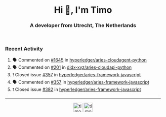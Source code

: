 <h1 align="center">Hi 👋, I'm Timo</h1>
<h3 align="center">A developer from Utrecht, The Netherlands</h3>
<br/>
<!-- https://github.com/rahuldkjain/github-profile-readme-generator --!>

<!--  <p align="left"><img src="https://github-readme-stats.vercel.app/api?username=timoglastra&show_icons=true&count_private=true&" alt="timoglastra" /></p> --!>

<!--
Github language stats
<p align="left"><img src="https://github-readme-stats.vercel.app/api/top-langs/?username=timoglastra&layout=compact" alt="timoglastra" /><p>
-->

<!-- Codestats language stats -->
<!-- <p align="left"><img src="https://codestats-readme.vercel.app/api/top-langs/?username=timoglastra&layout=compact&language_count=12" alt="timoglastra" /><p>    --!>
  
<h3>Recent Activity</h3>

<!--START_SECTION:activity-->
1. 🗣 Commented on [#1645](https://github.com/hyperledger/aries-cloudagent-python/issues/1645) in [hyperledger/aries-cloudagent-python](https://github.com/hyperledger/aries-cloudagent-python)
2. 🗣 Commented on [#201](https://github.com/didx-xyz/aries-cloudapi-python/issues/201) in [didx-xyz/aries-cloudapi-python](https://github.com/didx-xyz/aries-cloudapi-python)
3. ❗️ Closed issue [#357](https://github.com/hyperledger/aries-framework-javascript/issues/357) in [hyperledger/aries-framework-javascript](https://github.com/hyperledger/aries-framework-javascript)
4. 🗣 Commented on [#357](https://github.com/hyperledger/aries-framework-javascript/issues/357) in [hyperledger/aries-framework-javascript](https://github.com/hyperledger/aries-framework-javascript)
5. ❗️ Closed issue [#382](https://github.com/hyperledger/aries-framework-javascript/issues/382) in [hyperledger/aries-framework-javascript](https://github.com/hyperledger/aries-framework-javascript)
<!--END_SECTION:activity-->

---

<p align="center">
<a href="https://twitter.com/timoglastra" target="blank"><img align="center" src="https://cdn.jsdelivr.net/npm/simple-icons@3.0.1/icons/twitter.svg" alt="timoglastra" height="30" width="30" /></a>
<a href="https://linkedin.com/in/timoglastra" target="blank"><img align="center" src="https://cdn.jsdelivr.net/npm/simple-icons@3.0.1/icons/linkedin.svg" alt="timoglastra" height="30" width="30" /></a>
</p>



